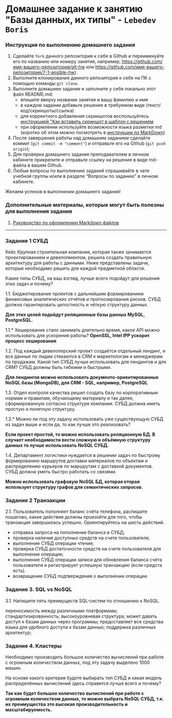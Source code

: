 # Домашнее задание к занятию "Базы данных, их типы" - `Lebedev Boris`


### Инструкция по выполнению домашнего задания

   1. Сделайте `fork` данного репозитория к себе в Github и переименуйте его по названию или номеру занятия, например, https://github.com/имя-вашего-репозитория/git-hw или  https://github.com/имя-вашего-репозитория/7-1-ansible-hw).
   2. Выполните клонирование данного репозитория к себе на ПК с помощью команды `git clone`.
   3. Выполните домашнее задание и заполните у себя локально этот файл README.md:
      - впишите вверху название занятия и вашу фамилию и имя
      - в каждом задании добавьте решение в требуемом виде (текст/код/скриншоты/ссылка)
      - для корректного добавления скриншотов воспользуйтесь [инструкцией "Как вставить скриншот в шаблон с решением](https://github.com/netology-code/sys-pattern-homework/blob/main/screen-instruction.md)
      - при оформлении используйте возможности языка разметки md (коротко об этом можно посмотреть в [инструкции  по MarkDown](https://github.com/netology-code/sys-pattern-homework/blob/main/md-instruction.md))
   4. После завершения работы над домашним заданием сделайте коммит (`git commit -m "comment"`) и отправьте его на Github (`git push origin`);
   5. Для проверки домашнего задания преподавателем в личном кабинете прикрепите и отправьте ссылку на решение в виде md-файла в вашем Github.
   6. Любые вопросы по выполнению заданий спрашивайте в чате учебной группы и/или в разделе “Вопросы по заданию” в личном кабинете.
   
Желаем успехов в выполнении домашнего задания!
   
### Дополнительные материалы, которые могут быть полезны для выполнения задания

1. [Руководство по оформлению Markdown файлов](https://gist.github.com/Jekins/2bf2d0638163f1294637#Code)

---

### Задание 1 СУБД
Кейс
Крупная строительная компания, которая также занимается проектированием и девелопментом, решила создать правильную архитектуру для работы с данными. Ниже представлены задачи, которые необходимо решить для каждой предметной области.

Какие типы СУБД, на ваш взгляд, лучше всего подойдут для решения этих задач и почему?

1.1. Бюджетирование проектов с дальнейшим формированием финансовых аналитических отчётов и прогнозирования рисков. СУБД должна гарантировать целостность и чёткую структуру данных.

   **Для этих целей подойдут реляционные базы данных MySQL, PostgreSQL.**

1.1.* Хеширование стало занимать длительно время, какое API можно использовать для ускорения работы?
**OpenSSL, Intel IPP ускорит процесс хеширования**

1.2. Под каждый девелоперский проект создаётся отдельный лендинг, и все данные по лидам стекаются в CRM к маркетологам и менеджерам по продажам. Какой тип СУБД лучше использовать для лендингов и для CRM? СУБД должны быть гибкими и быстрыми.

   **Для лендингов можно использовать  документо-ориентированные NoSQL базы (MongoDB), для CRM - SQL, например, PostgreSQL**

1.3. Отдел контроля качества решил создать базу по корпоративным нормам и правилам, обучающему материалу и так далее, сформированную согласно структуре компании. СУБД должна иметь простую и понятную структуру.

1.3.* Можно ли под эту задачу использовать уже существующую СУБД из задач выше и если да, то как лучше это реализовать?

   **Если проект простой, то можно использовать реляционную БД. В случает необходимости вести сложную и объёмную структуру данных то лучше использовать NoSQL СУБД.**

1.4. Департамент логистики нуждается в решении задач по быстрому формированию маршрутов доставки материалов по объектам и распределению курьеров по маршрутам с доставкой документов. СУБД должна уметь быстро работать со связями.

   **Можно использовать графовую NoSQL БД, которая оторая использует структуру графов для семантических запросов.**


### Задание 2 Транзакции
2.1. Пользователь пополняет баланс счёта телефона, распишите пошагово, какие действия должны произойти для того, чтобы транзакция завершилась успешно. Ориентируйтесь на шесть действий.

   - отправка запроса на пополнение баланса в СУБД;
   - проверка наличия доступных средств на счете пользователя;
   - выполнение СУБД операции чтения;
   - проверка СУБД достаточности средств на счете пользователя для выполнения операции;
   - выполнение СУБД операции записи для обновления баланса счёта пользователя и регистрирует успешную транзакцию (если средста есть).
   - возвращение СУБД подтверждения о выполнении операции.



### Задание 3. SQL vs NoSQL
3.1. Напишите пять преимуществ SQL-систем по отношению к NoSQL.

   переносимость между различными платформами;
   стандартизированность;
   высокоуровневая структура;
   может давать доступ к базам данных через программы;
   предоставляет все средства языка для удобного доступа к базам данных;
   поддержка различных архитектур;


### Задание 4. Кластеры
Необходимо производить большое количество вычислений при работе с огромным количеством данных, под эту задачу выделено 1000 машин.

На основе какого критерия будете выбирать тип СУБД и какая модель распределённых вычислений здесь справится лучше всего и почему?

   **Так как будет большое количество вычислений при работе с огромным количеством данных, то можно выбрать NoSQL СУБД, т.к. их преимущества это высокая производительность и масштабируемость.**


